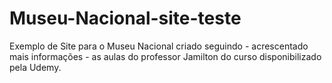 # Museu-Nacional-site-teste
 Exemplo de Site para o Museu Nacional criado seguindo - acrescentado mais informações - as aulas do professor Jamilton do curso disponibilizado pela Udemy.
